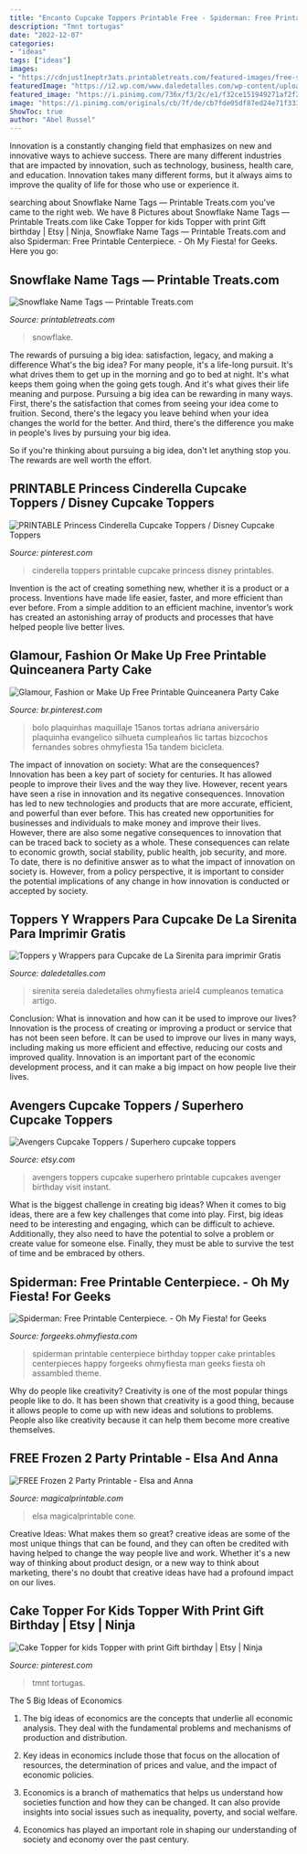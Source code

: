 ```yaml
---
title: "Encanto Cupcake Toppers Printable Free - Spiderman: Free Printable Centerpiece."
description: "Tmnt tortugas"
date: "2022-12-07"
categories:
- "ideas"
tags: ["ideas"]
images:
- "https://cdnjust1neptr3ats.printabletreats.com/featured-images/free-snowflake-name-tags.jpg"
featuredImage: "https://i2.wp.com/www.daledetalles.com/wp-content/uploads/2016/02/princesa-ariel4.png"
featured_image: "https://i.pinimg.com/736x/f3/2c/e1/f32ce151949271af2f243fa068f13eaf.jpg"
image: "https://i.pinimg.com/originals/cb/7f/de/cb7fde05df87ed24e71f333010aa71d0.jpg"
ShowToc: true
author: "Abel Russel"
---
```



Innovation is a constantly changing field that emphasizes on new and innovative ways to achieve success. There are many different industries that are impacted by innovation, such as technology, business, health care, and education. Innovation takes many different forms, but it always aims to improve the quality of life for those who use or experience it.

	

		
searching about Snowflake Name Tags — Printable Treats.com you've came to the right web. We have 8 Pictures about Snowflake Name Tags — Printable Treats.com like Cake Topper for kids Topper with print Gift birthday | Etsy | Ninja, Snowflake Name Tags — Printable Treats.com and also Spiderman: Free Printable Centerpiece. - Oh My Fiesta! for Geeks. Here you go:
		
    
## Snowflake Name Tags — Printable Treats.com

<img loading=lazy src="https://cdnjust1neptr3ats.printabletreats.com/featured-images/free-snowflake-name-tags.jpg" onerror="this.onerror=null;this.src='https://tse4.mm.bing.net/th?id=OIP.yyvQVKLq9AEJGOatVLnfjwHaCx&amp;pid=15.1';" alt="Snowflake Name Tags — Printable Treats.com">

_Source: printabletreats.com_

>snowflake. 

	

The rewards of pursuing a big idea: satisfaction, legacy, and making a difference
What's the big idea? For many people, it's a life-long pursuit. It's what drives them to get up in the morning and go to bed at night. It's what keeps them going when the going gets tough. And it's what gives their life meaning and purpose.
 Pursuing a big idea can be rewarding in many ways. First, there's the satisfaction that comes from seeing your idea come to fruition. Second, there's the legacy you leave behind when your idea changes the world for the better. And third, there's the difference you make in people's lives by pursuing your big idea.

So if you're thinking about pursuing a big idea, don't let anything stop you. The rewards are well worth the effort.

    
## PRINTABLE Princess Cinderella Cupcake Toppers / Disney Cupcake Toppers

<img loading=lazy src="https://i.pinimg.com/736x/f3/2c/e1/f32ce151949271af2f243fa068f13eaf.jpg" onerror="this.onerror=null;this.src='https://tse2.mm.bing.net/th?id=OIP.s4vn8jHJBPSCepfxrI68bQHaHa&amp;pid=15.1';" alt="PRINTABLE Princess Cinderella Cupcake Toppers / Disney Cupcake Toppers">

_Source: pinterest.com_

>cinderella toppers printable cupcake princess disney printables. 

	

Invention is the act of creating something new, whether it is a product or a process. Inventions have made life easier, faster, and more efficient than ever before. From a simple addition to an efficient machine, inventor’s work has created an astonishing array of products and processes that have helped people live better lives.

    
## Glamour, Fashion Or Make Up Free Printable Quinceanera Party Cake

<img loading=lazy src="https://i.pinimg.com/736x/84/7e/3b/847e3b94ec9a2443a82e5b39d51f6e13.jpg" onerror="this.onerror=null;this.src='https://tse4.mm.bing.net/th?id=OIP.4mLJIRBdR8H38AcKcQov0AHaLA&amp;pid=15.1';" alt="Glamour, Fashion or Make Up Free Printable Quinceanera Party Cake">

_Source: br.pinterest.com_

>bolo plaquinhas maquillaje 15anos tortas adriana aniversário plaquinha evangelico silhueta cumpleaños lic tartas bizcochos fernandes sobres ohmyfiesta 15a tandem bicicleta. 

	

The impact of innovation on society: What are the consequences?
Innovation has been a key part of society for centuries. It has allowed people to improve their lives and the way they live. However, recent years have seen a rise in innovation and its negative consequences. Innovation has led to new technologies and products that are more accurate, efficient, and powerful than ever before. This has created new opportunities for businesses and individuals to make money and improve their lives. However, there are also some negative consequences to innovation that can be traced back to society as a whole. These consequences can relate to economic growth, social stability, public health, job security, and more. To date, there is no definitive answer as to what the impact of innovation on society is. However, from a policy perspective, it is important to consider the potential implications of any change in how innovation is conducted or accepted by society.

    
## Toppers Y Wrappers Para Cupcake De La Sirenita Para Imprimir Gratis

<img loading=lazy src="https://i2.wp.com/www.daledetalles.com/wp-content/uploads/2016/02/princesa-ariel4.png" onerror="this.onerror=null;this.src='https://tse3.mm.bing.net/th?id=OIP.cdQCUQRiAb1Q-ws3iQsbggHaDR&amp;pid=15.1';" alt="Toppers y Wrappers para Cupcake de La Sirenita para imprimir Gratis">

_Source: daledetalles.com_

>sirenita sereia daledetalles ohmyfiesta ariel4 cumpleanos tematica artigo. 

	

Conclusion: What is innovation and how can it be used to improve our lives?
Innovation is the process of creating or improving a product or service that has not been seen before. It can be used to improve our lives in many ways, including making us more efficient and effective, reducing our costs and improved quality. Innovation is an important part of the economic development process, and it can make a big impact on how people live their lives.

    
## Avengers Cupcake Toppers / Superhero Cupcake Toppers

<img loading=lazy src="https://img0.etsystatic.com/133/1/12512842/il_fullxfull.977619024_cbfr.jpg" onerror="this.onerror=null;this.src='https://tse4.mm.bing.net/th?id=OIP.WTHquFzbH9NQIp2XgTOLOwHaHa&amp;pid=15.1';" alt="Avengers Cupcake Toppers / Superhero cupcake toppers">

_Source: etsy.com_

>avengers toppers cupcake superhero printable cupcakes avenger birthday visit instant. 

	

What is the biggest challenge in creating big ideas?
When it comes to big ideas, there are a few key challenges that come into play. First, big ideas need to be interesting and engaging, which can be difficult to achieve. Additionally, they also need to have the potential to solve a problem or create value for someone else. Finally, they must be able to survive the test of time and be embraced by others.

    
## Spiderman: Free Printable Centerpiece. - Oh My Fiesta! For Geeks

<img loading=lazy src="https://2.bp.blogspot.com/-4b_bdz7wK_s/WB_KUnV3OxI/AAAAAAAHbnU/HuXvCw4ZMZYNflNOsNUpSWeK6V8O_QUigCLcB/s1600/spiderman-free-printable-centerpiece-014.jpg" onerror="this.onerror=null;this.src='https://tse3.mm.bing.net/th?id=OIP.z5Fk94kZYmakNyepuODrDgHaKe&amp;pid=15.1';" alt="Spiderman: Free Printable Centerpiece. - Oh My Fiesta! for Geeks">

_Source: forgeeks.ohmyfiesta.com_

>spiderman printable centerpiece birthday topper cake printables centerpieces happy forgeeks ohmyfiesta man geeks fiesta oh assambled theme. 

	

Why do people like creativity?
Creativity is one of the most popular things people like to do. It has been shown that creativity is a good thing, because it allows people to come up with new ideas and solutions to problems. People also like creativity because it can help them become more creative themselves.

    
## FREE Frozen 2 Party Printable - Elsa And Anna

<img loading=lazy src="https://www.magicalprintable.com/wp-content/uploads/edd/2020/05/FREE-Frozen-2-party-printable-download-instantly.jpg" onerror="this.onerror=null;this.src='https://tse1.mm.bing.net/th?id=OIP.RnLiy1GZUxQdhWi45oDb9gHaMs&amp;pid=15.1';" alt="FREE Frozen 2 Party Printable - Elsa and Anna">

_Source: magicalprintable.com_

>elsa magicalprintable cone. 

	

Creative Ideas: What makes them so great?
creative ideas are some of the most unique things that can be found, and they can often be credited with having helped to change the way people live and work. Whether it's a new way of thinking about product design, or a new way to think about marketing, there's no doubt that creative ideas have had a profound impact on our lives.

    
## Cake Topper For Kids Topper With Print Gift Birthday | Etsy | Ninja

<img loading=lazy src="https://i.pinimg.com/originals/cb/7f/de/cb7fde05df87ed24e71f333010aa71d0.jpg" onerror="this.onerror=null;this.src='https://tse1.mm.bing.net/th?id=OIP.NHoC1gp3LCnLwuy5Yc1nCAHaKg&amp;pid=15.1';" alt="Cake Topper for kids Topper with print Gift birthday | Etsy | Ninja">

_Source: pinterest.com_

>tmnt tortugas. 

	

The 5 Big Ideas of Economics
1. The big ideas of economics are the concepts that underlie all economic analysis. They deal with the fundamental problems and mechanisms of production and distribution.
2. Key ideas in economics include those that focus on the allocation of resources, the determination of prices and value, and the impact of economic policies.

3. Economics is a branch of mathematics that helps us understand how societies function and how they can be changed. It can also provide insights into social issues such as inequality, poverty, and social welfare.

4. Economics has played an important role in shaping our understanding of society and economy over the past century.

